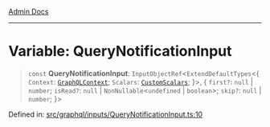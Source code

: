 [Admin Docs](/)

***

# Variable: QueryNotificationInput

> `const` **QueryNotificationInput**: `InputObjectRef`\<`ExtendDefaultTypes`\<\{ `Context`: [`GraphQLContext`](../../../context/type-aliases/GraphQLContext.md); `Scalars`: [`CustomScalars`](../../../scalars/type-aliases/CustomScalars.md); \}\>, \{ `first?`: `null` \| `number`; `isRead?`: `null` \| `NonNullable`\<`undefined` \| `boolean`\>; `skip?`: `null` \| `number`; \}\>

Defined in: [src/graphql/inputs/QueryNotificationInput.ts:10](https://github.com/Sourya07/talawa-api/blob/4e4298c85a0d2c28affa824f2aab7ec32b5f3ac5/src/graphql/inputs/QueryNotificationInput.ts#L10)
